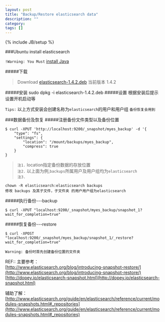 ```yaml
---
layout: post
title: "Backup/Restore elasticsearch data"
description: ""
category: 
tags: []
---
```

{% include JB/setup %}

###Ubuntu install elasticsearch

`!Warning: You Must` [install Java](http://zhulinpinyu.github.io/ubuntu/2013/06/08/program-install-on-ubuntu/)

#####下载
> Download [elasticsearch-1.4.2.deb](https://download.elasticsearch.org/elasticsearch/elasticsearch/elasticsearch-1.4.2.deb) 当前版本 1.4.2

#####安装
    sudo dpkg -i elasticsearch-1.4.2.deb
#####设置
    根据安装后提示设置开机启动等

`Tips:` 以上方式安装会创建名称为`elasticsearch`的用户和用户组 `备份恢复会用到`

###数据备份及恢复
#####注册备份文件类型以及备份位置

    $ curl -XPUT 'http://localhost:9200/_snapshot/myes_backup' -d '{
        "type": "fs",
        "settings": {
            "location": "/mount/backups/myes_backup",
            "compress": true
        }
    }

>`注1.` location指定备份数据的存放位置   
`注2.` 以上面为例,`backups`所属用户及用户组均为`elasticsearch`    
`注3.`

    chown -R elasticsearch:elasticsearch backups
    修改 backups 及其子文件，子文件夹 的用户用户组为elasticsearch

#####执行备份---backup

    $ curl -XPUT "localhost:9200/_snapshot/myes_backup/snapshot_1?wait_for_completion=true"


#####恢复备份---restore


    $ curl -XPOST "localhost:9200/_snapshot/myes_backup/snapshot_1/_restore?wait_for_completion=true"


`Warning: 备份时首先创建备份位置的文件夹`

REF::
主要参考：    
[http://www.elasticsearch.org/blog/introducing-snapshot-restore/](http://www.elasticsearch.org/blog/introducing-snapshot-restore/)    
[http://dopey.io/elasticsearch-snapshot.html](http://dopey.io/elasticsearch-snapshot.html)

辅助了解：    
[http://www.elasticsearch.org/guide/en/elasticsearch/reference/current/modules-snapshots.html#_repositories](http://www.elasticsearch.org/guide/en/elasticsearch/reference/current/modules-snapshots.html#_repositories)